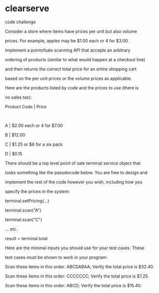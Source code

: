 # clearserve
code challenge

Consider a store where items have prices per unit but also volume

prices. For example, apples may be $1.00 each or 4 for $3.00.

Implement a point­of­sale scanning API that accepts an arbitrary

ordering of products (similar to what would happen at a checkout line)

and then returns the correct total price for an entire shopping cart

based on the per unit prices or the volume prices as applicable.

Here are the products listed by code and the prices to use (there is

no sales tax):

Product Code | Price

­­­­­­­­­­­­­­­­­­­­

A | $2.00 each or 4 for $7.00

B | $12.00

C | $1.25 or $6 for a six pack

D | $0.15

There should be a top level point of sale terminal service object that

looks something like the pseudo­code below. You are free to design and

implement the rest of the code however you wish, including how you

specify the prices in the system:

terminal.setPricing(...)

terminal.scan("A")

terminal.scan("C")

... etc.

result = terminal.total

Here are the minimal inputs you should use for your test cases. These

test cases must be shown to work in your program:

Scan these items in this order: ABCDABAA; Verify the total price is $32.40.

Scan these items in this order: CCCCCCC; Verify the total price is $7.25.

Scan these items in this order: ABCD; Verify the total price is $15.40.
